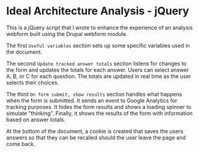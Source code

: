 # Ideal Architecture Analysis - jQuery

This is a jQuery script that I wrote to enhance the experience of an analysis webform built using the Drupal webform module. 

The first `Useful variables` section sets up some specific variables used in the document.

The second `Update tracked answer totals` section listens for changes to the form and updates the totals for each answer. Users can select answer A, B, or C for each question. The totals are updated in real time as the user selects their choices.

The third `On form submit, show results` section handles what happens when the form is submitted. It sends an event to Google Analytics for tracking purposes. It hides the form results and shows a loading spinner to simulate "thinking". Finally, it shows the results of the form with information based on answer totals.

At the bottom of the document, a cookie is created that saves the users answers so that they can be recalled should the user leave the page and come back.